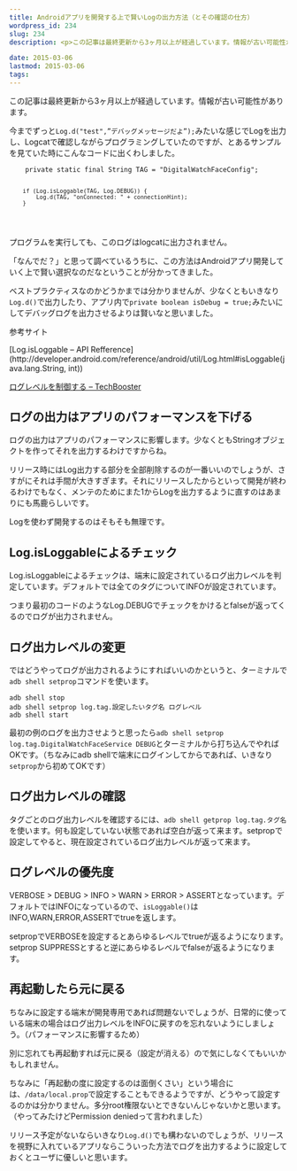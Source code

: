 ```yaml
---
title: Androidアプリを開発する上で賢いLogの出力方法（とその確認の仕方）
wordpress_id: 234
slug: 234
description: <p>この記事は最終更新から3ヶ月以上が経過しています。情報が古い可能性があります。今までずっとLog.d(&#8220;test&#8221;,”デバッグメッセージだよ”);みたいな感じでLogを出力し、Logcatで確認しながらプログラミングして [&hellip;]</p>

date: 2015-03-06
lastmod: 2015-03-06
tags: 
---
```


<div id="wppda_alert">この記事は最終更新から3ヶ月以上が経過しています。情報が古い可能性があります。</div><p>今までずっと<code>Log.d("test",”デバッグメッセージだよ”);</code>みたいな感じでLogを出力し、Logcatで確認しながらプログラミングしていたのですが、とあるサンプルを見ていた時にこんなコードに出くわしました。</p>
<pre><code>    private static final String TAG = "DigitalWatchFaceConfig";

        if (Log.isLoggable(TAG, Log.DEBUG)) {
            Log.d(TAG, "onConnected: " + connectionHint);
        }
</code></pre>
<p>プログラムを実行しても、このログはlogcatに出力されません。</p>
<p>「なんでだ？」と思って調べているうちに、この方法はAndroidアプリ開発していく上で賢い選択なのだなということが分かってきました。</p>
<p>ベストプラクティスなのかどうかまでは分かりませんが、少なくともいきなり<code>Log.d()</code>で出力したり、アプリ内で<code>private boolean isDebug = true;</code>みたいにしてデバッグログを出力させるよりは賢いなと思いました。</p>
<p>参考サイト</p>
<p>[Log.isLoggable &#8211; API Refference](http://developer.android.com/reference/android/util/Log.html#isLoggable(java.lang.String, int))</p>
<p><a href="http://techbooster.org/android/environment/13553/">ログレベルを制御する &#8211; TechBooster</a></p>
<h2>ログの出力はアプリのパフォーマンスを下げる</h2>
<p>ログの出力はアプリのパフォーマンスに影響します。少なくともStringオブジェクトを作ってそれを出力するわけですからね。</p>
<p>リリース時にはLog出力する部分を全部削除するのが一番いいのでしょうが、さすがにそれは手間が大きすぎます。それにリリースしたからといって開発が終わるわけでもなく、メンテのためにまた1からLogを出力するように直すのはあまりにも馬鹿らしいです。</p>
<p>Logを使わず開発するのはそもそも無理です。</p>
<h2>Log.isLoggableによるチェック</h2>
<p>Log.isLoggableによるチェックは、端末に設定されているログ出力レベルを判定しています。デフォルトでは全てのタグについてINFOが設定されています。</p>
<p>つまり最初のコードのようなLog.DEBUGでチェックをかけるとfalseが返ってくるのでログが出力されません。</p>
<h2>ログ出力レベルの変更</h2>
<p>ではどうやってログが出力されるようにすればいいのかというと、ターミナルで<code>adb shell setprop</code>コマンドを使います。</p>
<pre><code>adb shell stop
adb shell setprop log.tag.設定したいタグ名 ログレベル
adb shell start
</code></pre>
<p>最初の例のログを出力させようと思ったら<code>adb shell setprop log.tag.DigitalWatchFaceService DEBUG</code>とターミナルから打ち込んでやればOKです。（ちなみにadb shellで端末にログインしてからであれば、いきなり<code>setprop</code>から初めてOKです）</p>
<h2>ログ出力レベルの確認</h2>
<p>タグごとのログ出力レベルを確認するには、<code>adb shell getprop log.tag.タグ名</code>を使います。何も設定していない状態であれば空白が返って来ます。setpropで設定してやると、現在設定されているログ出力レベルが返って来ます。</p>
<h2>ログレベルの優先度</h2>
<p>VERBOSE > DEBUG > INFO > WARN > ERROR > ASSERTとなっています。デフォルトではINFOになっているので、<code>isLoggable()</code>はINFO,WARN,ERROR,ASSERTでtrueを返します。</p>
<p>setpropでVERBOSEを設定するとあらゆるレベルでtrueが返るようになります。setprop SUPPRESSとすると逆にあらゆるレベルでfalseが返るようになります。</p>
<h2>再起動したら元に戻る</h2>
<p>ちなみに設定する端末が開発専用であれば問題ないでしょうが、日常的に使っている端末の場合はログ出力レベルをINFOに戻すのを忘れないようにしましょう。（パフォーマンスに影響するため）</p>
<p>別に忘れても再起動すれば元に戻る（設定が消える）ので気にしなくてもいいかもしれません。</p>
<p>ちなみに「再起動の度に設定するのは面倒くさい」という場合には、<code>/data/local.prop</code>で設定することもできるようですが、どうやって設定するのかは分かりません。多分root権限ないとできないんじゃないかと思います。（やってみたけどPermission deniedって言われました）</p>
<p>リリース予定がないならいきなり<code>Log.d()</code>でも構わないのでしょうが、リリースを視野に入れているアプリならこういった方法でログを出力するように設定しておくとユーザに優しいと思います。</p>

  